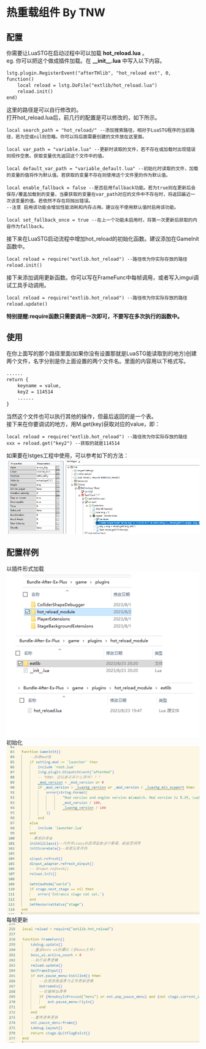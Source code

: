 # 热重载组件 By TNW
## 配置
你需要让LuaSTG在启动过程中可以加载 **hot_reload.lua** 。  
eg. 你可以把这个做成插件加载。在 **\_\_init\_\_.lua** 中写入以下内容。

    lstg.plugin.RegisterEvent("afterTHlib", "hot_reload ext", 0, function()
        local reload = lstg.DoFile("extlib/hot_reload.lua")
        reload.init()
    end)
这里的路径是可以自行修改的。   
打开hot_reload.lua后，前几行的配置是可以修改的，如下所示。

    local search_path = "hot_reload/" --添加搜索路径，相对于LuaSTG程序的当前路径，若为空或nil则忽略。你可以将后面需要创建的文件放在这里面。

    local var_path = "variable.lua" --更新时读取的文件，若不存在或加载时出现错误则视作空表。获取变量优先返回这个文件中的值。

    local default_var_path = "variable_default.lua" --初始化时读取的文件，加载的变量的值将作为默认值。若获取的变量不存在则使用这个文件里的作为默认值。

    local enable_fallback = false --是否启用fallback功能。若为true则在更新后会保存/覆盖加载到的变量，当要获取的变量在var_path对应的文件中不存在时，将返回最近一次该变量的值。若依然不存在将抛出错误。
    --注意 启用该功能会增加性能消耗和内存占用。建议在不使用默认值时启用该功能。
    
    local set_fallback_once = true --在上一个功能未启用时，将第一次更新后获取的内容作为fallback。
接下来在LuaSTG启动流程中增加hot_reload的初始化函数。建议添加在GameInit函数中。

    local reload = require("extlib.hot_reload") --路径改为你实际存放的路径
    reload.init()
接下来添加调用更新函数。你可以写在FrameFunc中每帧调用，或者写入imgui调试工具手动调用。

    local reload = require("extlib.hot_reload") --路径改为你实际存放的路径
    reload.update()
**特别提醒:require函数只需要调用一次即可，不要写在多次执行的函数中。**  

## 使用
在你上面写的那个路径里面(如果你没有设置那就是LuaSTG能读取到的地方)创建两个文件，名字分别是你上面设置的两个文件名。里面的内容用以下格式写。

    ......
    return {
        keyname = value,
        key2 = 114514
        ......
    }
当然这个文件也可以执行其他的操作，但最后返回的是一个表。   
接下来在你要调试的地方，用M.get(key)获取对应的value，即：

    local reload = require("extlib.hot_reload") --路径改为你实际存放的路径
    xxx = reload.get("key2") --获取的就是114514
如果要在lstges工程中使用，可以参考如下的方法：
![工程样例](pictures/pic1.png)

## 配置样例
以插件形式加载
![加载](pictures/pic4.png)
初始化
![初始化](pictures/pic2.png)
每帧更新
![每帧更新](pictures/pic3.png)
